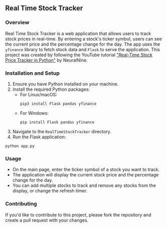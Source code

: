## Real Time Stock Tracker

### Overview
Real Time Stock Tracker is a web application that allows users to track stock prices in real-time. By entering a stock's ticker symbol, users can see the current price and the percentage change for the day. The app uses the `yfinance` library to fetch stock data and `Flask` to serve the application. This project was created by following the YouTube tutorial ["Real-Time Stock Price Tracker in Python"](https://www.youtube.com/watch?v=GSHFzqqPq5U) by NeuralNine.

### Installation and Setup
1. Ensure you have Python installed on your machine.
2. Install the required Python packages:
   - For Linux/macOS: 
     ```
     pip3 install Flask pandas yfinance
     ```
   - For Windows:
     ```
     pip install Flask pandas yfinance
     ```
3. Navigate to the `RealTimeStockTracker` directory.
4. Run the Flask application:
```
python app.py
```

### Usage
- On the main page, enter the ticker symbol of a stock you want to track.
- The application will display the current stock price and the percentage change for the day.
- You can add multiple stocks to track and remove any stocks from the display, or change the refresh timer.

### Contributing
If you'd like to contribute to this project, please fork the repository and create a pull request with your changes.


